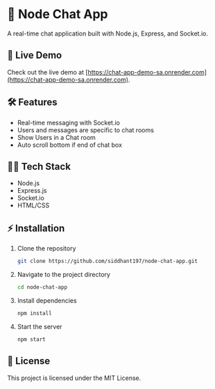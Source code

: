 # 🚀 Node Chat App

A real-time chat application built with Node.js, Express, and Socket.io.

## 🔗 Live Demo

Check out the live demo at [https://chat-app-demo-sa.onrender.com](https://chat-app-demo-sa.onrender.com).

## 🛠️ Features

- Real-time messaging with Socket.io
- Users and messages are specific to chat rooms
- Show Users in a Chat room
- Auto scroll bottom if end of chat box

## 🧑‍💻 Tech Stack

- Node.js
- Express.js
- Socket.io
- HTML/CSS

## ⚡ Installation

1. Clone the repository

   ```bash
   git clone https://github.com/siddhant197/node-chat-app.git
   ```

2. Navigate to the project directory

   ```bash
   cd node-chat-app
   ```

3. Install dependencies

   ```bash
   npm install
   ```

4. Start the server
   ```bash
   npm start
   ```

## 📝 License

This project is licensed under the MIT License.

